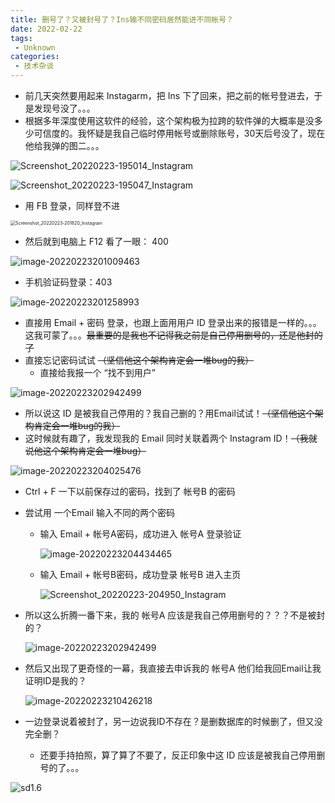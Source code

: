 ```yaml
---
title: 删号了？又被封号了？Ins输不同密码居然能进不同帐号？
date: 2022-02-22
tags:
 - Unknown
categories:
 - 技术杂谈
---
```



- 前几天突然要用起来 Instagarm，把 Ins 下了回来，把之前的帐号登进去，于是发现号没了。。。
- 根据多年深度使用这软件的经验，这个架构极为拉跨的软件弹的大概率是没多少可信度的。我怀疑是我自己临时停用帐号或删除账号，30天后号没了，现在他给我弹的图二。。。

![Screenshot_20220223-195014_Instagram](jszt02.assets/Screenshot_20220223-195014_Instagram-16456227238613.png)

![Screenshot_20220223-195047_Instagram](D:/perry/Downloads/Screenshot_20220223-195047_Instagram.png)



- 用 FB 登录，同样登不进

<img src="jszt02.assets/Screenshot_20220223-201820_Instagram.png" alt="Screenshot_20220223-201820_Instagram" style="zoom:50%;" />

- 然后就到电脑上 F12 看了一眼： 400

![image-20220223201009463](jszt02.assets/image-20220223201009463.png)

- 手机验证码登录：403

![image-20220223201258993](jszt02.assets/image-20220223201258993.png)

- 直接用 Email + 密码 登录，也跟上面用用户 ID 登录出来的报错是一样的。。。这我可蒙了。。。~~最重要的是我也不记得我之前是自己停用删号的，还是他封的了~~
- 直接忘记密码试试 ~~（坚信他这个架构肯定会一堆bug的我）~~
  - 直接给我报一个 “找不到用户”

![image-20220223202942499](jszt02.assets/image-20220223202942499.png)

- 所以说这 ID 是被我自己停用的？我自己删的？用Email试试！~~（坚信他这个架构肯定会一堆bug的我）~~
- 这时候就有趣了，我发现我的 Email 同时关联着两个 Instagram ID！~~（我就说他这个架构肯定会一堆bug）~~

![image-20220223204025476](jszt02.assets/image-20220223204025476.png)

- Ctrl + F 一下以前保存过的密码，找到了 帐号B 的密码

- 尝试用 一个Email 输入不同的两个密码

  - 输入 Email + 帐号A密码，成功进入 帐号A 登录验证

    ![image-20220223204434465](jszt02.assets/image-20220223204434465.png)

  - 输入 Email + 帐号B密码，成功登录 帐号B 进入主页

    ![Screenshot_20220223-204950_Instagram](jszt02.assets/Screenshot_20220223-204950_Instagram.png)

- 所以这么折腾一番下来，我的 帐号A 应该是我自己停用删号的？？？不是被封的？

  ![image-20220223202942499](jszt02.assets/image-20220223202942499.png)
  
- 然后又出现了更奇怪的一幕，我直接去申诉我的 帐号A 他们给我回Email让我证明ID是我的？

  ![image-20220223210426218](jszt02.assets/image-20220223210426218.png)

- 一边登录说着被封了，另一边说我ID不存在？是删数据库的时候删了，但又没完全删？

  - 还要手持拍照，算了算了不要了，反正印象中这 ID 应该是被我自己停用删号的了。。。

![sd1.6](.\images\sd1.6.png)